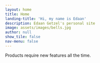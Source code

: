 ```yaml
---
layout: home
title: Home
landing-title: 'Hi, my name is Edaan'
description: Edaan Getzel's personal site
image: assets/images/bells.jpg
author: null
show_tile: false
nav-menu: false
---
```

Products require new features all the time.
